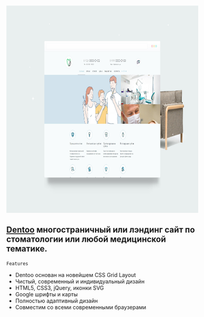 

<img src="preview/view.jpg" width="820" height="546">

## [Dentoo](https://dentoo-ru.vercel.app/) многостраничный или лэндинг сайт по стоматологии или любой медицинской тематике. ##


```
Features
```

- Dentoo основан на новейшем CSS Grid Layout
- Чистый, современный и индивидуальный дизайн
- HTML5, CSS3, jQuery, иконки SVG 
- Google шрифты и карты
- Полностью адаптивный дизайн
- Совместим со всеми современными браузерами
